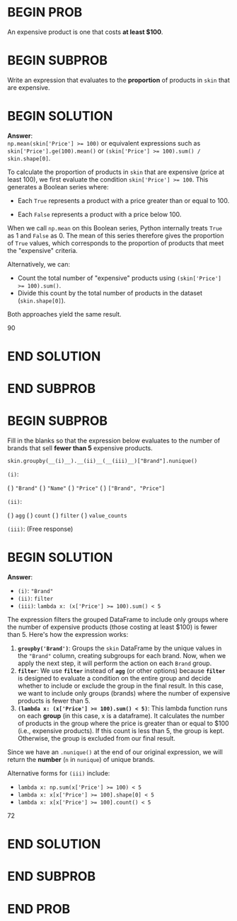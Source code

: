 # BEGIN PROB

An expensive product is one that costs **at least \$100**.

# BEGIN SUBPROB

Write an expression that evaluates to the
**proportion** of products in `skin` that are expensive.

# BEGIN SOLUTION
**Answer**:  
`np.mean(skin['Price'] >= 100)` or equivalent expressions such as `skin['Price'].ge(100).mean()` or `(skin['Price'] >= 100).sum() / skin.shape[0]`.

To calculate the proportion of products in `skin` that are expensive (price at least 100), we first evaluate the condition `skin['Price'] >= 100`. This generates a Boolean series where:

- Each `True` represents a product with a price greater than or equal to 100.

- Each `False` represents a product with a price below 100.

When we call `np.mean` on this Boolean series, Python internally treats `True` as 1 and `False` as 0. The mean of this series therefore gives the proportion of `True` values, which corresponds to the proportion of products that meet the "expensive" criteria.

Alternatively, we can:

- Count the total number of "expensive" products using `(skin['Price'] >= 100).sum()`.
- Divide this count by the total number of products in the dataset (`skin.shape[0]`).

Both approaches yield the same result.

<average>90</average>

# END SOLUTION

# END SUBPROB

# BEGIN SUBPROB

Fill in the blanks so that the expression below evaluates to the number
of brands that sell **fewer than 5** expensive products.

    skin.groupby(__(i)__).__(ii)__(__(iii)__)["Brand"].nunique()

`(i)`:

( ) `"Brand"`
( ) `"Name"`
( ) `"Price"`
( ) `["Brand", "Price"]`

`(ii)`:

( ) `agg`
( ) `count`
( ) `filter`
( ) `value_counts`

`(iii)`: (Free response)

# BEGIN SOLUTION

**Answer**:  

- `(i)`: `"Brand"`  
- `(ii)`: `filter`  
- `(iii)`: `lambda x: (x['Price'] >= 100).sum() < 5`

The expression filters the grouped DataFrame to include only groups where the number of expensive products (those costing at least $100) is fewer than 5. Here's how the expression works:

1. **`groupby('Brand')`**: Groups the `skin` DataFrame by the unique values in the `"Brand"` column, creating subgroups for each brand. Now, when we apply the next step, it will perform the action on each `Brand` group. 
2. **`filter`**: We use **`filter`** instead of **`agg`** (or other options) because **`filter`** is designed to evaluate a condition on the entire group and decide whether to include or exclude the group in the final result. In this case, we want to include only groups (brands) where the number of expensive products is fewer than 5. 
3. **`(lambda x: (x['Price'] >= 100).sum() < 5)`**: This lambda function runs on each **group** (in this case, x is a dataframe). It calculates the number of products in the group where the price is greater than or equal to $100 (i.e., expensive products). If this count is less than 5, the group is kept. Otherwise, the group is excluded from our final result. 

Since we have an `.nunique()` at the end of our original expression, we will return the **number** (`n` in `nunique`) of unique brands. 

Alternative forms for `(iii)` include:  
- `lambda x: np.sum(x['Price'] >= 100) < 5`  
- `lambda x: x[x['Price'] >= 100].shape[0] < 5`  
- `lambda x: x[x['Price'] >= 100].count() < 5`

<average>72</average>

# END SOLUTION

# END SUBPROB

# END PROB
